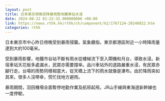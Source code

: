 ```yaml
---
layout: post
title: 日本東京傍晚突降暴雨致地鐵車站水浸
date: 2024-08-22 01:22:32.000000000 +08:00
link: https://news.rthk.hk/rthk/ch/component/k2/1767124-20240822.htm
categories: rthk
---
```


日本東京市中心昨日傍晚受到暴雨侵襲。氣象廳指，東京都港區附近一小時降雨量達到大約100毫米。

受到暴雨影響，地鐵市谷站不斷有雨水從樓梯流下至入閘機和月台，導致水浸。新宿車站天花板多處漏水，民眾亦需要撐傘。品川車站外的道路嚴重水浸，有民眾赤腳行走。台場的雨勢同樣相當大，從天橋上流下的雨水就像是瀑布。由於降雨突如其來，很多人沒帶傘，慌忙找地方避雨。

暴雨期間，羽田機場全面暫停地勤作業及航班起飛，JR山手線與東海道新幹線也一度停駛。
